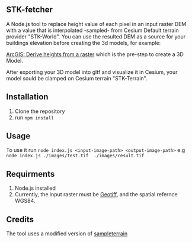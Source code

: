 
## **STK-fetcher**
 A Node.js tool to replace height value of each pixel in an input raster DEM with a value that is interpolated -sampled- from Cesium Default terrain provider "STK-World".
You can use the resulted DEM as a source for your buildings elevation before creating the 3d models, for example:

[ArcGIS: Derive heights from a raster](http://desktop.arcgis.com/en/arcmap/latest/extensions/3d-analyst/converting-2d-features-to-3d-features-deriving-the-existing-features-heights-from-a-surface.htm) which is the pre-step to create a 3D Model.

After exporting your 3D model into gltf and visualize it in Cesium, your model sould be clamped on Cesium terrain "STK-Terrain". 
## Installation
1. Clone the repository
2. run `npm install`

## Usage
To use it run `node index.js <input-image-path> <output-image-path>`
e.g `node index.js ./images/test.tif  ./images/result.tif`

## Requirments
1. Node.js installed
2. Currently, the input raster must be [Geotiff](http://www.gdal.org/frmt_gtiff.html), and the spatial refernce WGS84.

## Credits
The tool uses a modified version of [sampleterrain](https://github.com/jimmyangel/sampleterrain)
